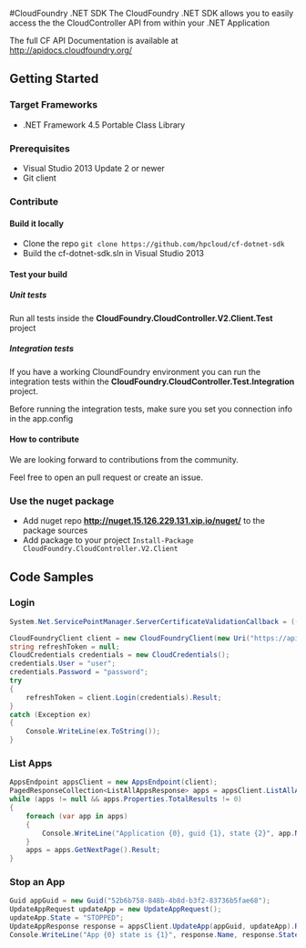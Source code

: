 #CloudFoundry .NET SDK
The CloudFoundry .NET SDK allows you to easily access the the CloudController API from within your .NET Application

The full CF API Documentation is available at http://apidocs.cloudfoundry.org/

## Getting Started

### Target Frameworks
- .NET Framework 4.5 Portable Class Library

### Prerequisites
- Visual Studio 2013 Update 2 or newer
- Git client

### Contribute

#### Build it locally
- Clone the repo `git clone https://github.com/hpcloud/cf-dotnet-sdk`
- Build the cf-dotnet-sdk.sln in Visual Studio 2013

#### Test your build

##### Unit tests
Run all tests inside the **CloudFoundry.CloudController.V2.Client.Test** project

##### Integration tests
If you have a working CloundFoundry environment you can run the integration tests within the **CloudFoundry.CloudController.Test.Integration** project.

Before running the integration tests, make sure you set you connection info in the app.config

#### How to contribute
We are looking forward to contributions from the community.

Feel free to open an pull request or create an issue.

### Use the nuget package
- Add nuget repo **http://nuget.15.126.229.131.xip.io/nuget/** to the package sources 
- Add package to your project `Install-Package CloudFoundry.CloudController.V2.Client`

## Code Samples

### Login
```csharp
System.Net.ServicePointManager.ServerCertificateValidationCallback = ((sender, certificate, chain, sslPolicyErrors) => true);

CloudFoundryClient client = new CloudFoundryClient(new Uri("https://api.domain"), new System.Threading.CancellationToken());
string refreshToken = null;
CloudCredentials credentials = new CloudCredentials();
credentials.User = "user";
credentials.Password = "password";
try
{
    refreshToken = client.Login(credentials).Result;
}
catch (Exception ex)
{
    Console.WriteLine(ex.ToString());
}
```

### List Apps
```csharp
AppsEndpoint appsClient = new AppsEndpoint(client);            
PagedResponseCollection<ListAllAppsResponse> apps = appsClient.ListAllApps().Result;
while (apps != null && apps.Properties.TotalResults != 0)
{
    foreach (var app in apps)
    {
        Console.WriteLine("Application {0}, guid {1}, state {2}", app.Name, app.EntityMetadata.Guid, app.State);
    }
    apps = apps.GetNextPage().Result;
}
```

### Stop an App
```csharp
Guid appGuid = new Guid("52b6b758-848b-4b8d-b3f2-83736b5fae68");            
UpdateAppRequest updateApp = new UpdateAppRequest();
updateApp.State = "STOPPED";
UpdateAppResponse response = appsClient.UpdateApp(appGuid, updateApp).Result;
Console.WriteLine("App {0} state is {1}", response.Name, response.State);
```
